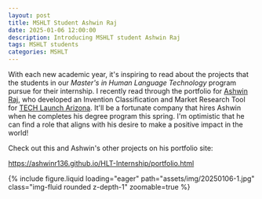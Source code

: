 ```yaml
---
layout: post
title: MSHLT Student Ashwin Raj
date: 2025-01-06 12:00:00
description: Introducing MSHLT student Ashwin Raj
tags: MSHLT students
categories: MSHLT
---
```




With each new academic year, it's inspiring to read about the projects that the students in our *Master's in Human Language Technology* program pursue for their internship. I recently read through the portfolio for [Ashwin Raj](https://www.linkedin.com/in/ashwin-raj-056140181/), who developed an Invention Classification and Market Research Tool for [TECH Launch Arizona](https://techlaunch.arizona.edu/). It'll be a fortunate company that hires Ashwin when he completes his degree program this spring. I'm optimistic that he can find a role that aligns with his desire to make a positive impact in the world!

Check out this and Ashwin's other projects on his portfolio site:

<https://ashwinr136.github.io/HLT-Internship/portfolio.html>

<div class="row mt-3">
    <div class="col-sm mt-3 mt-md-0">
        {% include figure.liquid loading="eager" path="assets/img/20250106-1.jpg" class="img-fluid rounded z-depth-1" zoomable=true %}
    </div>
</div>